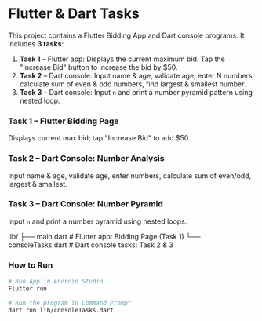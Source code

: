 # Flutter & Dart Tasks
This project contains a Flutter Bidding App and Dart console programs.
It includes **3 tasks**:  

1. **Task 1** – Flutter app: Displays the current maximum bid. Tap the "Increase Bid" button to increase the bid by $50.  
2. **Task 2** – Dart console: Input name & age, validate age, enter N numbers, calculate sum of even & odd numbers, find largest & smallest number.  
3. **Task 3** – Dart console: Input `n` and print a number pyramid pattern using nested loop.

### Task 1 – Flutter Bidding Page
Displays current max bid; tap "Increase Bid" to add $50.

### Task 2 – Dart Console: Number Analysis
Input name & age, validate age, enter numbers, calculate sum of even/odd, largest & smallest.

### Task 3 – Dart Console: Number Pyramid
Input `n` and print a number pyramid using nested loops.

lib/
├── main.dart # Flutter app: Bidding Page (Task 1)
└── consoleTasks.dart # Dart console tasks: Task 2 & 3

### How to Run

```bash
# Run App in Android Studio
Flutter run

# Run the program in Command Prompt
dart run lib/consoleTasks.dart
```
